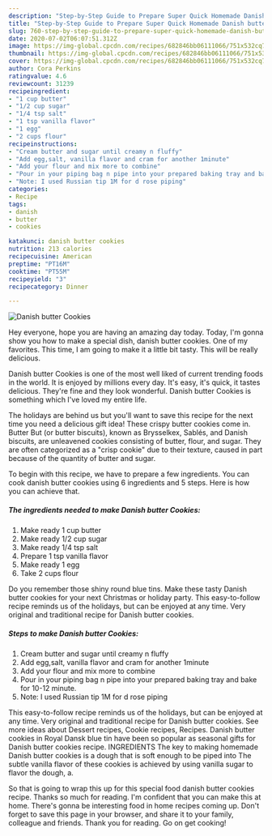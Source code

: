 ```yaml
---
description: "Step-by-Step Guide to Prepare Super Quick Homemade Danish butter Cookies"
title: "Step-by-Step Guide to Prepare Super Quick Homemade Danish butter Cookies"
slug: 760-step-by-step-guide-to-prepare-super-quick-homemade-danish-butter-cookies
date: 2020-07-02T06:07:51.312Z
image: https://img-global.cpcdn.com/recipes/682846bb06111066/751x532cq70/danish-butter-cookies-recipe-main-photo.jpg
thumbnail: https://img-global.cpcdn.com/recipes/682846bb06111066/751x532cq70/danish-butter-cookies-recipe-main-photo.jpg
cover: https://img-global.cpcdn.com/recipes/682846bb06111066/751x532cq70/danish-butter-cookies-recipe-main-photo.jpg
author: Cora Perkins
ratingvalue: 4.6
reviewcount: 31239
recipeingredient:
- "1 cup butter"
- "1/2 cup sugar"
- "1/4 tsp salt"
- "1 tsp vanilla flavor"
- "1 egg"
- "2 cups flour"
recipeinstructions:
- "Cream butter and sugar until creamy n fluffy"
- "Add egg,salt, vanilla flavor and cram for another 1minute"
- "Add your flour and mix more to combine"
- "Pour in your piping bag n pipe into your prepared baking tray and bake for 10-12 minute."
- "Note: I used Russian tip 1M for d rose piping"
categories:
- Recipe
tags:
- danish
- butter
- cookies

katakunci: danish butter cookies 
nutrition: 213 calories
recipecuisine: American
preptime: "PT16M"
cooktime: "PT55M"
recipeyield: "3"
recipecategory: Dinner

---
```



![Danish butter Cookies](https://img-global.cpcdn.com/recipes/682846bb06111066/751x532cq70/danish-butter-cookies-recipe-main-photo.jpg)

Hey everyone, hope you are having an amazing day today. Today, I'm gonna show you how to make a special dish, danish butter cookies. One of my favorites. This time, I am going to make it a little bit tasty. This will be really delicious.

Danish butter Cookies is one of the most well liked of current trending foods in the world. It is enjoyed by millions every day. It's easy, it's quick, it tastes delicious. They're fine and they look wonderful. Danish butter Cookies is something which I've loved my entire life.

The holidays are behind us but you&#39;ll want to save this recipe for the next time you need a delicious gift idea! These crispy butter cookies come in. Butter But (or butter biscuits), known as Brysselkex, Sablés, and Danish biscuits, are unleavened cookies consisting of butter, flour, and sugar. They are often categorized as a &#34;crisp cookie&#34; due to their texture, caused in part because of the quantity of butter and sugar.


To begin with this recipe, we have to prepare a few ingredients. You can cook danish butter cookies using 6 ingredients and 5 steps. Here is how you can achieve that.

<!--inarticleads1-->

##### The ingredients needed to make Danish butter Cookies:

1. Make ready 1 cup butter
1. Make ready 1/2 cup sugar
1. Make ready 1/4 tsp salt
1. Prepare 1 tsp vanilla flavor
1. Make ready 1 egg
1. Take 2 cups flour


Do you remember those shiny round blue tins. Make these tasty Danish butter cookies for your next Christmas or holiday party. This easy-to-follow recipe reminds us of the holidays, but can be enjoyed at any time. Very original and traditional recipe for Danish butter cookies. 

<!--inarticleads2-->

##### Steps to make Danish butter Cookies:

1. Cream butter and sugar until creamy n fluffy
1. Add egg,salt, vanilla flavor and cram for another 1minute
1. Add your flour and mix more to combine
1. Pour in your piping bag n pipe into your prepared baking tray and bake for 10-12 minute.
1. Note: I used Russian tip 1M for d rose piping


This easy-to-follow recipe reminds us of the holidays, but can be enjoyed at any time. Very original and traditional recipe for Danish butter cookies. See more ideas about Dessert recipes, Cookie recipes, Recipes. Danish butter cookies in Royal Dansk blue tin have been so popular as seasonal gifts for Danish butter cookies recipe. INGREDIENTS The key to making homemade Danish butter cookies is a dough that is soft enough to be piped into The subtle vanilla flavor of these cookies is achieved by using vanilla sugar to flavor the dough, a. 

So that is going to wrap this up for this special food danish butter cookies recipe. Thanks so much for reading. I'm confident that you can make this at home. There's gonna be interesting food in home recipes coming up. Don't forget to save this page in your browser, and share it to your family, colleague and friends. Thank you for reading. Go on get cooking!
